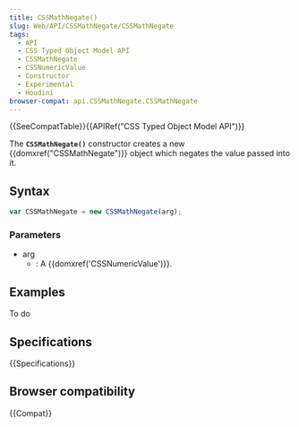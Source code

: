```yaml
---
title: CSSMathNegate()
slug: Web/API/CSSMathNegate/CSSMathNegate
tags:
  - API
  - CSS Typed Object Model API
  - CSSMathNegate
  - CSSNumericValue
  - Constructor
  - Experimental
  - Houdini
browser-compat: api.CSSMathNegate.CSSMathNegate
---
```

{{SeeCompatTable}}{{APIRef("CSS Typed Object Model API")}}

The **`CSSMathNegate()`** constructor creates a
new {{domxref("CSSMathNegate")}} object which negates the value passed into it.

## Syntax

```js
var CSSMathNegate = new CSSMathNegate(arg);
```

### Parameters

- arg
  - : A {{domxref('CSSNumericValue')}}.

## Examples

To do

## Specifications

{{Specifications}}

## Browser compatibility

{{Compat}}
